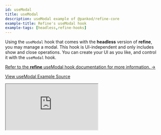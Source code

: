```yaml
---
id: useModal
title: useModal
description: useModal example of @pankod/refine-core
example-title: Refine's useModal hook
example-tags: [headless,refine-hooks]
---
```


Using the `useModal` hook that comes with the **headless** version of **refine**, you may manage a modal. This hook is UI-independent and only includes show and close operations. You can create your UI as you like, and control it with the `useModal` hook.

[Refer to the **refine** useModal hook documentation for more information. →](/docs/api-reference/core/hooks/ui/useModal/)

[View useModal Example Source](https://github.com/refinedev/refine/tree/master/examples/core-use-modal)

<iframe loading="lazy" src="https://stackblitz.com/github/refinedev/refine/tree/master/examples/core-use-modal?embed=1&view=preview&theme=dark&preset=node&ctl=1"
    style={{width: "100%", height:"80vh", border: "0px", borderRadius: "8px", overflow:"hidden"}}
    title="refine-custom-footer-example"
></iframe>
